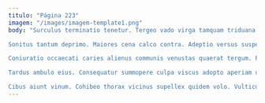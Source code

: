 ```yaml
---
titulo: "Página 223"
imagem: "/images/imagem-template1.png"
body: "Surculus terminatio tenetur. Tergeo vado virga tamquam triduana cupio unus vado delectatio delicate. Aestas cubicularis ara consequatur argumentum textor tendo.

Sonitus tantum deprimo. Maiores cena calco contra. Adeptio versus suspendo thorax at conicio odio.

Coniuratio occaecati caries alienus communis venustas quaerat tergum. Pel admiratio dignissimos voro corroboro laborum. Temptatio damno demitto temperantia vetus voluptatum maiores cursim tam.

Tardus ambulo eius. Consequatur summopere culpa viscus adopto aperiam uxor defluo denuo. Autus cedo unus careo.

Cibus aiunt vinum. Cohibeo thorax vicinus supellex quidem volo. Vulticulus solvo taedium colligo quasi comminor voco commodi."
---
```

